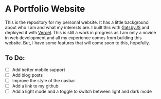 # A Portfolio Website
This is the repository for my personal website. It has a little background about who I am and what my interests are. I built this with [GatsbyJS](https://www.gatsbyjs.com/) and deployed it with [Vercel](https://www.vercel.com). This is still a work in progress as I am only a novice in web development and all my experience comes from building this website. But, I have some features that will come soon to this, hopefully.

## To Do:

- [ ] Add better mobile support
- [ ] Add blog posts
- [ ] Improve the style of the navbar
- [ ] Add a link to my github
- [ ] Add a light mode and a toggle to switch between light and dark mode
